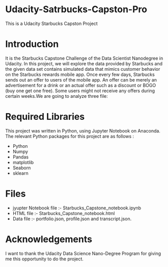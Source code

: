 # Udacity-Satrbucks-Capston-Pro
This is a Udacity Starbucks Capston Project

# Introduction
It is the Starbucks Capstone Challenge of the Data Scientist Nanodegree in Udacity. In this project, we will explore the data provided by Starbucks and the given data set contains simulated data that mimics customer behavior on the Starbucks rewards mobile app. Once every few days, Starbucks sends out an offer to users of the mobile app. An offer can be merely an advertisement for a drink or an actual offer such as a discount or BOGO (buy one get one free). Some users might not receive any offers during certain weeks.We are going to analyze three file:
   
# Required Libraries
This project was written in Python, using Jupyter Notebook on Anaconda. The relevant Python packages for this project are as follows :

  * Python
  * Numpy
  * Pandas
  * matplotlib
  * Seaborn
  * sklearn
  
# Files

  * jyupter Notebook file :-  Starbucks_Capstone_notebook.ipynb
  * HTML file :-  Starbucks_Capstone_notebook.html
  * Data file :-  portfolio.json, profile.json and transcript.json.
  
# Acknowledgements
I want to thank the Udacity Data Science Nano-Degree Program for giving me this opportunity to do the project.

  
